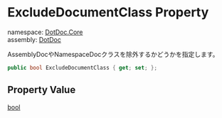 ﻿# ExcludeDocumentClass Property

namespace: [DotDoc\.Core](../../DotDoc.Core.md)<br />
assembly: [DotDoc](../../../DotDoc.md)

AssemblyDocやNamespaceDocクラスを除外するかどうかを指定します。

```csharp
public bool ExcludeDocumentClass { get; set; };
```

## Property Value

[bool](https://docs.microsoft.com/ja-jp/dotnet/api/System.Boolean)


